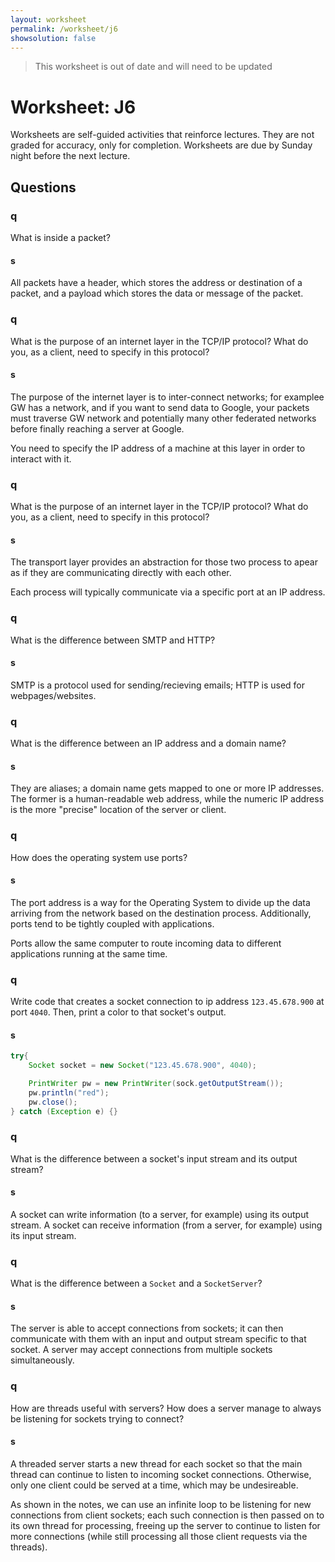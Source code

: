 ```yaml
---
layout: worksheet
permalink: /worksheet/j6
showsolution: false
---
```


> This worksheet is out of date and will need to be updated

# Worksheet: J6

Worksheets are self-guided activities that reinforce lectures. They are not graded for accuracy, only for completion. Worksheets are due by Sunday night before the next lecture.


## Questions


### q
What is inside a packet?

#### s

All packets have a header, which stores the address or destination of a packet, and a payload which stores the data or message of the packet. 

### q
What is the purpose of an internet layer in the TCP/IP protocol? What do you, as a client, need to specify in this protocol?

#### s
The purpose of the internet layer is to inter-connect networks; for examplee GW has a network, and if you want to send data to Google, your packets must traverse GW network and potentially many other federated networks before finally reaching a server at Google.

You need to specify the IP address of a machine at this layer in order to interact with it.

### q
What is the purpose of an internet layer in the TCP/IP protocol? What do you, as a client, need to specify in this protocol?

#### s
The transport layer provides an abstraction for those two process to apear as if they are communicating directly with each other. 

Each process will typically communicate via a specific port at an IP address.

### q
What is the difference between SMTP and HTTP?

#### s
SMTP is a protocol used for sending/recieving emails; HTTP is used for webpages/websites.

### q 
What is the difference between an IP address and a domain name?

#### s
They are aliases; a domain name gets mapped to one or more IP addresses. The former is a human-readable web address, while the numeric IP address is the more "precise" location of the server or client.

### q
How does the operating system use ports?

#### s
The port address is a way for the Operating System to divide up the data arriving from the network based on the destination process. Additionally, ports tend to be tightly coupled with applications.

Ports allow the same computer to route incoming data to different applications running at the same time.

### q
Write code that creates a socket connection to ip address `123.45.678.900` at port `4040`. Then, print a color to that socket's output.

#### s
```java
try{
    Socket socket = new Socket("123.45.678.900", 4040);

    PrintWriter pw = new PrintWriter(sock.getOutputStream());
    pw.println("red");
    pw.close(); 
} catch (Exception e) {}
```

### q
What is the difference between a socket's input stream and its output stream?

#### s
A socket can write information (to a server, for example) using its output stream. A socket can receive information (from a server, for example) using its input stream.

### q
What is the difference between a `Socket` and a `SocketServer`?

#### s
The server is able to accept connections from sockets; it can then communicate with them with an input and output stream specific to that socket. A server may accept connections from multiple sockets simultaneously.

### q
How are threads useful with servers? How does a server manage to always be listening for sockets trying to connect?

#### s
A threaded server starts a new thread for each socket so that the main thread can continue to listen to incoming socket connections. Otherwise, only one client could be served at a time, which may be undesireable. 

As shown in the notes, we can use an infinite loop to be listening for new connections from client sockets; each such connection is then passed on to its own thread for processing, freeing up the server to continue to listen for more connections (while still processing all those client requests via the threads).

